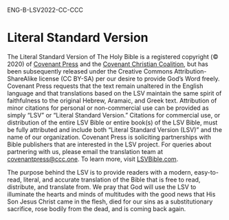 ENG-B-LSV2022-CC-CCC

# Literal Standard Version

The Literal Standard Version of The Holy Bible is a registered copyright (© 2020) of [Covenant Press](https://www.ccc.one) and the [Covenant Christian Coalition](https://www.ccc.one), but has been subsequently released under the Creative Commons Attribution-ShareAlike license (CC BY-SA) per our desire to provide God’s Word freely. Covenant Press requests that the text remain unaltered in the English language and that translations based on the LSV maintain the same spirit of faithfulness to the original Hebrew, Aramaic, and Greek text. Attribution of minor citations for personal or non-commercial use can be provided as simply “LSV” or “Literal Standard Version.” Citations for commercial use, or distribution of the entire LSV Bible or entire book(s) of the LSV Bible, must be fully attributed and include both “Literal Standard Version (LSV)” and the name of our organization. Covenant Press is soliciting partnerships with Bible publishers that are interested in the LSV project. For queries about partnering with us, please email the translation team at covenantpress@ccc.one. To learn more, visit [LSVBible.com](https://lsvbible.com). 

The purpose behind the LSV is to provide readers with a modern, easy-to-read, literal, and accurate translation of the Bible that is free to read, distribute, and translate from. We pray that God will use the LSV to illuminate the hearts and minds of multitudes with the good news that His Son Jesus Christ came in the flesh, died for our sins as a substitutionary sacrifice, rose bodily from the dead, and is coming back again.